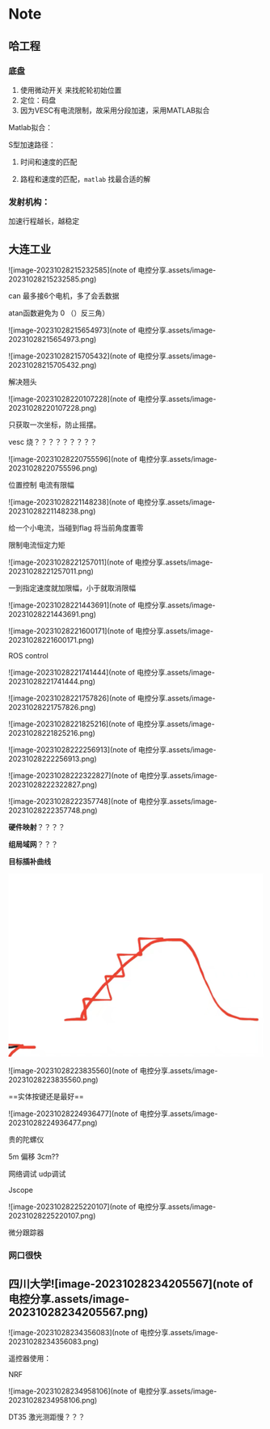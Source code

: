 # Note



## 哈工程

### 底盘

1.    使用微动开关  来找舵轮初始位置
2.   定位：码盘   
3.   因为VESC有电流限制，故采用分段加速，采用MATLAB拟合

Matlab拟合：

S型加速路径：

1. 时间和速度的匹配

2. 路程和速度的匹配，`matlab` 找最合适的解

### 发射机构：

加速行程越长，越稳定



## 大连工业

![image-20231028215232585](note of 电控分享.assets/image-20231028215232585.png)



can  最多接6个电机，多了会丢数据



atan函数避免为 0   （）反三角）

![image-20231028215654973](note of 电控分享.assets/image-20231028215654973.png)

![image-20231028215705432](note of 电控分享.assets/image-20231028215705432.png)

解决翘头





![image-20231028220107228](note of 电控分享.assets/image-20231028220107228.png)

只获取一次坐标，防止摇摆。



vesc   烧？？？？？？？？？



![image-20231028220755596](note of 电控分享.assets/image-20231028220755596.png)



位置控制    电流有限幅



![image-20231028221148238](note of 电控分享.assets/image-20231028221148238.png)

 给一个小电流，当碰到flag  将当前角度置零

限制电流恒定力矩



![image-20231028221257011](note of 电控分享.assets/image-20231028221257011.png)

一到指定速度就加限幅，小于就取消限幅



![image-20231028221443691](note of 电控分享.assets/image-20231028221443691.png)



![image-20231028221600171](note of 电控分享.assets/image-20231028221600171.png)





ROS control   



![image-20231028221741444](note of 电控分享.assets/image-20231028221741444.png)

![image-20231028221757826](note of 电控分享.assets/image-20231028221757826.png)



![image-20231028221825216](note of 电控分享.assets/image-20231028221825216.png)



![image-20231028222256913](note of 电控分享.assets/image-20231028222256913.png)

![image-20231028222322827](note of 电控分享.assets/image-20231028222322827.png)

![image-20231028222357748](note of 电控分享.assets/image-20231028222357748.png)



**硬件映射**？？？？



**组局域网**？？？



**目标插补曲线**

<img src="note of 电控分享.assets/image-20231028223818877.png" alt="image-20231028223818877" style="zoom:50%;" />



![image-20231028223835560](note of 电控分享.assets/image-20231028223835560.png)

==实体按键还是最好==



![image-20231028224936477](note of 电控分享.assets/image-20231028224936477.png)



贵的陀螺仪

5m 偏移 3cm??



网络调试  udp调试

Jscope

![image-20231028225220107](note of 电控分享.assets/image-20231028225220107.png)

微分跟踪器



### 网口很快  





##  四川大学![image-20231028234205567](note of 电控分享.assets/image-20231028234205567.png)



![image-20231028234356083](note of 电控分享.assets/image-20231028234356083.png)

遥控器使用：

NRF



![image-20231028234958106](note of 电控分享.assets/image-20231028234958106.png)



DT35   激光测距慢？？？





